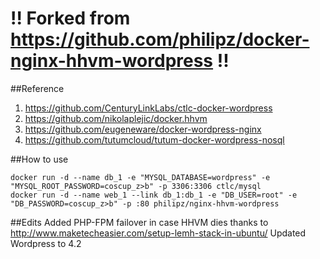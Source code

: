 !! Forked from https://github.com/philipz/docker-nginx-hhvm-wordpress !!
===========================
##Reference

1. https://github.com/CenturyLinkLabs/ctlc-docker-wordpress
2. https://github.com/nikolaplejic/docker.hhvm
3. https://github.com/eugeneware/docker-wordpress-nginx
4. https://github.com/tutumcloud/tutum-docker-wordpress-nosql

##How to use

    docker run -d --name db_1 -e "MYSQL_DATABASE=wordpress" -e "MYSQL_ROOT_PASSWORD=coscup_z>b" -p 3306:3306 ctlc/mysql
    docker run -d --name web_1 --link db_1:db_1 -e "DB_USER=root" -e "DB_PASSWORD=coscup_z>b" -p :80 philipz/nginx-hhvm-wordpress

##Edits
	Added PHP-FPM failover in case HHVM dies thanks to http://www.maketecheasier.com/setup-lemh-stack-in-ubuntu/
	Updated Wordpress to 4.2